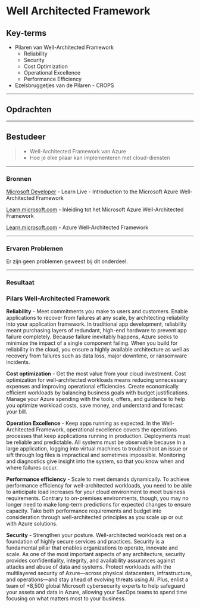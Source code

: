 # Well Architected Framework

## Key-terms
- Pilaren van Well-Architected Framework
  - Reliability
  - Security
  - Cost Optimization
  - Operational Excellence
  - Performance Efficiency
- Ezelsbruggetjes van de Pilaren - CROPS
  
---
## Opdrachten

---

## Bestudeer
>- Well-Architected Framework van Azure
>- Hoe je elke pilaar kan implementeren met cloud-diensten
>
---

### Bronnen

[Microsoft Developer](https://www.youtube.com/watch?v=BF1Tw9MNa5U) - Learn Live - Introduction to the Microsoft Azure Well-Architected Framework

[Learn.microsoft.com](https://learn.microsoft.com/nl-nl/training/modules/azure-well-architected-introduction/1-introduction) - Inleiding tot het Microsoft Azure Well-Architected Framework

[Learn.microsoft.com](https://learn.microsoft.com/nl-nl/azure/well-architected/) - Azure Well-Architected Framework


---

### Ervaren Problemen

Er zijn geen problemen geweest bij dit onderdeel.



---
### Resultaat

### Pilars Well-Architected Framework


**Reliability** - Meet commitments you make to users and customers. Enable applications to recover from failures at any scale, by architecting reliability into your application framework. In traditional app development, reliability meant purchasing layers of redundant, high-end hardware to prevent app failure completely. Because failure inevitably happens, Azure seeks to minimize the impact of a single component failing. When you build for reliability in the cloud, you ensure a highly available architecture as well as recovery from failures such as data loss, major downtime, or ransomware incidents.

**Cost optimization** - Get the most value from your cloud investment. Cost optimization for well-architected workloads means reducing unnecessary expenses and improving operational efficiencies. Create economically efficient workloads by balancing business goals with budget justifications. Manage your Azure spending with the tools, offers, and guidance to help you optimize workload costs, save money, and understand and forecast your bill.

**Operation Excellence** - Keep apps running as expected. In the Well-Architected Framework, operational excellence covers the operations processes that keep applications running in production. Deployments must be reliable and predictable. All systems must be observable because in a large application, logging into virtual machines to troubleshoot an issue or sift through log files is impractical and sometimes impossible. Monitoring and diagnostics give insight into the system, so that you know when and where failures occur.

**Performance efficiency** - Scale to meet demands dynamically. To achieve performance efficiency for well-architected workloads, you need to be able to anticipate load increases for your cloud environment to meet business requirements. Contrary to on-premises environments, though, you may no longer need to make long-term predictions for expected changes to ensure capacity. Take both performance requirements and budget into consideration through well-architected principles as you scale up or out with Azure solutions.

**Security** - Strengthen your posture.
Well-architected workloads rest on a foundation of highly secure services and practices. Security is a fundamental pillar that enables organizations to operate, innovate and scale. As one of the most important aspects of any architecture, security provides confidentiality, integrity, and availability assurances against attacks and abuse of data and systems. Protect workloads with the multilayered security of Azure—across physical datacenters, infrastructure, and operations—and stay ahead of evolving threats using AI. Plus, enlist a team of +8,500 global Microsoft cybersecurity experts to help safeguard your assets and data in Azure, allowing your SecOps teams to spend time focusing on what matters most to your business.


